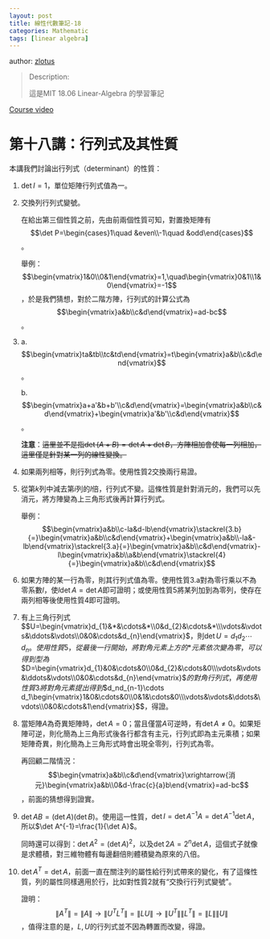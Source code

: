 ```yaml
---
layout: post
title: 線性代數筆記-18
categories: Mathematic
tags: [linear algebra]
---
```


author: [zlotus](https://github.com/zlotus/notes-linear-algebra)

> Description:
>
> 這是MIT 18.06 Linear-Algebra 的學習筆記	

[Course video](https://www.youtube.com/watch?v=QVKj3LADCnA&list=PLE7DDD91010BC51F8&index=19&ab_channel=MITOpenCourseWare)

<!-- more -->

# 第十八講：行列式及其性質

本講我們討論出行列式（determinant）的性質：

1. $\det{I}=1$，單位矩陣行列式值為一。
2. 交換列行列式變號。

    在給出第三個性質之前，先由前兩個性質可知，對置換矩陣有$$\det P=\begin{cases}1\quad &even\\-1\quad &odd\end{cases}$$。

    舉例：$$\begin{vmatrix}1&0\\0&1\end{vmatrix}=1,\quad\begin{vmatrix}0&1\\1&0\end{vmatrix}=-1$$，於是我們猜想，對於二階方陣，行列式的計算公式為$$\begin{vmatrix}a&b\\c&d\end{vmatrix}=ad-bc$$。

3. a. $$\begin{vmatrix}ta&tb\\tc&td\end{vmatrix}=t\begin{vmatrix}a&b\\c&d\end{vmatrix}$$。

    b. $$\begin{vmatrix}a+a'&b+b'\\c&d\end{vmatrix}=\begin{vmatrix}a&b\\c&d\end{vmatrix}+\begin{vmatrix}a'&b'\\c&d\end{vmatrix}$$。
    
    **注意**：~~這里並不是指$\det (A+B)=\det A+\det B$，方陣相加會使每一列相加，這里僅是針對某一列的線性變換。~~

4. 如果兩列相等，則行列式為零。使用性質2交換兩行易證。
5. 從第$k$列中減去第$i$列的$l$倍，行列式不變。這條性質是針對消元的，我們可以先消元，將方陣變為上三角形式後再計算行列式。

    舉例：$$\begin{vmatrix}a&b\\c-la&d-lb\end{vmatrix}\stackrel{3.b}{=}\begin{vmatrix}a&b\\c&d\end{vmatrix}+\begin{vmatrix}a&b\\-la&-lb\end{vmatrix}\stackrel{3.a}{=}\begin{vmatrix}a&b\\c&d\end{vmatrix}-l\begin{vmatrix}a&b\\a&b\end{vmatrix}\stackrel{4}{=}\begin{vmatrix}a&b\\c&d\end{vmatrix}$$

6. 如果方陣的某一行為零，則其行列式值為零。使用性質3.a對為零行乘以不為零系數$l$，使$l\det A=\det A$即可證明；或使用性質5將某列加到為零列，使存在兩列相等後使用性質4即可證明。

7. 有上三角行列式$$U=\begin{vmatrix}d_{1}&*&\cdots&*\\0&d_{2}&\cdots&*\\\vdots&\vdots&\ddots&\vdots\\0&0&\cdots&d_{n}\end{vmatrix}$，則$\det U=d_1d_2\cdots d_n$$。使用性質5，從最後一行開始，將對角元素上方的$*$元素依次變為零，可以得到型為$$D=\begin{vmatrix}d_{1}&0&\cdots&0\\0&d_{2}&\cdots&0\\\vdots&\vdots&\ddots&\vdots\\0&0&\cdots&d_{n}\end{vmatrix}$$的對角行列式，再使用性質3將對角元素提出得到$$d_nd_{n-1}\cdots d_1\begin{vmatrix}1&0&\cdots&0\\0&1&\cdots&0\\\vdots&\vdots&\ddots&\vdots\\0&0&\cdots&1\end{vmatrix}$$，得證。

8. 當矩陣$A$為奇異矩陣時，$\det A=0$；當且僅當$A$可逆時，有$\det A\neq0$。如果矩陣可逆，則化簡為上三角形式後各行都含有主元，行列式即為主元乘積；如果矩陣奇異，則化簡為上三角形式時會出現全零列，行列式為零。

    再回顧二階情況：$$\begin{vmatrix}a&b\\c&d\end{vmatrix}\xrightarrow{消元}\begin{vmatrix}a&b\\0&d-\frac{c}{a}b\end{vmatrix}=ad-bc$$，前面的猜想得到證實。

9. $\det AB=(\det A)(\det B)$。使用這一性質，$\det I=\det{A^{-1}A}=\det A^{-1}\det A$，所以$\det A^{-1}=\frac{1}{\det A}$。

    同時還可以得到：$\det A^2=(\det A)^2$，以及$\det 2A=2^n\det A$，這個式子就像是求體積，對三維物體有每邊翻倍則體積變為原來的八倍。

10. $\det A^T=\det A$，前面一直在關注列的屬性給行列式帶來的變化，有了這條性質，列的屬性同樣適用於行，比如對性質2就有“交換行行列式變號”。
    
    證明：$$\left\|A^T\right\|=\left\|A\right\|\rightarrow\left\|U^TL^T\right\|=\left\|LU\right\|\rightarrow\left\|U^T\right\|\left\|L^T\right\|=\left\|L\right\|\left\|U\right\|$$，值得注意的是，$L, U$的行列式並不因為轉置而改變，得證。

